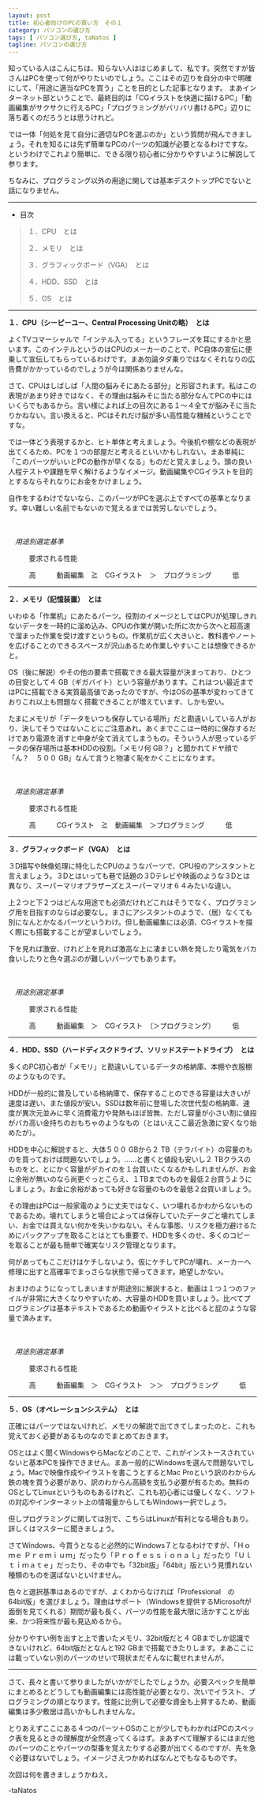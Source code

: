 ```yaml
---
layout: post
title: 初心者向けのPCの買い方　その１
category: パソコンの選び方
tags: [ パソコン選び方, taNatos ]
tagline: パソコンの選び方
---
```



知っている人はこんにちは、知らない人ははじめまして、私です。突然ですが皆さんはPCを使って何がやりたいのでしょう。ここはその辺りを自分の中で明確にして、「用途に適当なPCを買う」ことを目的とした記事となります。
まあインターネット部ということで、最終目的は「CGイラストを快適に描けるPC」「動画編集がサクサクに行えるPC」「プログラミングがバリバリ書けるPC」辺りに落ち着くのだろうとは思うけれど。

では一体「何処を見て自分に適切なPCを選ぶのか」という質問が飛んできましょう。それを知るには先ず簡単なPCのパーツの知識が必要となるわけですな。というわけでこれより簡単に、できる限り初心者に分かりやすいように解説して参ります。

ちなみに、プログラミング以外の用途に関しては基本デスクトップPCでないと話になりません。

----------




 - 目次


> １．CPU　とは
>
> ２．メモリ　とは
>
> ３．グラフィックボード（VGA）　とは
>
> ４．HDD、SSD　とは
>
> ５．OS　とは

----------


**１．CPU（シーピーユー、Central Processing Unitの略）　とは**

よくTVコマーシャルで「インテル入ってる」というフレーズを耳にするかと思います。このインテルというのはCPUのメーカーのことで、PC自体の宣伝に便乗して宣伝してもらっているわけです。まあ勿論タダ乗りではなくそれなりの広告費がかかっているのでしょうが今は関係ありませんな。

さて、CPUはしばしば「人間の脳みそにあたる部分」と形容されます。私はこの表現があまり好きではなく、その理由は脳みそに当たる部分なんてPCの中にはいくらでもあるから。言い様によれば上の目次にある１～４全てが脳みそに当たりかねない。言い換えると、PCはそれだけ脳が多い高性能な機械ということですな。

では一体どう表現するかと、ヒト単体と考えましょう。今後机や棚などの表現が出てくるため、PCを１つの部屋だと考えるといいかもしれない。まあ単純に「このパーツがいいとPCの動作が早くなる」ものだと覚えましょう。頭の良い人程テストや課題を早く解けるようなイメージ。動画編集やCGイラストを目的とするならそれなりにお金をかけましょう。

自作をするわけでないなら、このパーツがPCを選ぶ上ですべての基準となります。幸い難しい名前でもないので覚えるまでは苦労しないでしょう。

　

　*用途別選定基準*

　　　要求される性能

　　　高　　　動画編集　≧　CGイラスト　＞　プログラミング　　　低

----------

**２．メモリ（記憶装置）　とは**

いわゆる「作業机」にあたるパーツ。役割のイメージとしてはCPUが処理しきれないデータを一時的に溜め込み、CPUの作業が開いた所に次から次へと超高速で溜まった作業を受け渡すというもの。作業机が広く大きいと、教科書やノートを広げることのできるスペースが沢山あるため作業しやすいことは想像できるかと。

OS（後に解説）やその他の要素で搭載できる最大容量が決まっており、ひとつの目安として４ GB（ギガバイト）という容量があります。これはつい最近まではPCに搭載できる実質最高値であったのですが、今はOSの基準が変わってきておりこれ以上も問題なく搭載できることが増えています、しかも安い。

たまにメモリが「データをいつも保存している場所」だと勘違いしている人がおり、決してそうではないことにご注意あれ。あくまでここは一時的に保存するだけであり電源を消すと中身が全て消えてしまうもの。そういう人が思っているデータの保存場所は基本HDDの役割。「メモリ何 GB？」と聞かれてドヤ顔で「ん？　５００ GB」なんて言うと物凄く恥をかくことになります。


　

　*用途別選定基準*

　　　要求される性能

　　　高　　　CGイラスト　≧　動画編集　＞プログラミング　　　低

----------
**３．グラフィックボード（VGA）　とは**

３D描写や映像処理に特化したCPUのようなパーツで、CPU役のアシスタントと言えましょう。３Dとはいっても巷で話題の３Dテレビや映画のような３Dとは異なり、スーパーマリオブラザーズとスーパーマリオ６４みたいな違い。

上２つと下２つはどんな用途でも必須だけれどこれはそうでなく、プログラミング用を目指すのならば必要なし。まさにアシスタントのようで、（居）なくても別になんとかなるパーツというわけ。但し動画編集には必須、CGイラストを描く際にも搭載することが望ましいでしょう。

下を見れば激安、けれど上を見れば激高な上に凄まじい熱を発したり電気をバカ食いしたりと色々選ぶのが難しいパーツでもあります。

　

　*用途別選定基準*

　　　要求される性能

　　　高　　　動画編集　＞　CGイラスト　（＞プログラミング）　　　低

----------
**４．HDD、SSD（ハードディスクドライブ、ソリッドステートドライブ）　とは**


多くのPC初心者が「メモリ」と勘違いしているデータの格納庫、本棚や衣服棚のようなものです。

HDDが一般的に普及している格納庫で、保存することのできる容量は大きいが速度は遅い、また値段が安い。SSDは数年前に登場した次世代型の格納庫、速度が異次元並みに早く消費電力や発熱もほぼ皆無、ただし容量が小さい割に値段がバカ高い金持ちのおもちゃのようなもの（とはいえここ最近急激に安くなり始めたが）。

HDDを中心に解説すると、大体５００ GBから２ TB（テラバイト）の容量のものを買っておけば問題ないでしょう。……と書くと値段も安いし２ TBクラスのものをと、とにかく容量がデカイのを１台買いたくなるかもしれませんが、お金に余裕が無いのなら尚更ぐっとこらえ、１TBまでのものを最低２台買うようにしましょう。お金に余裕があっても好きな容量のものを最低２台買いましょう。

その理由はPCは一般家電のように丈夫ではなく、いつ壊れるかわからないものであるため。壊れてしまうと場合によっては保存していたデータごと壊れてしまい、お金では買えない何かを失いかねない。そんな事態、リスクを極力避けるためにバックアップを取ることはとても重要で、HDDを多くのせ、多くのコピーを取ることが最も簡単で確実なリスク管理となります。

何があってもここだけはケチしないよう。仮にケチしてPCが壊れ、メーカーへ修理に出すと高確率でまっさらな状態で帰ってきます。絶望しかない。

おまけのようになってしまいますが用途別に解説すると、動画は１つ１つのファイルが非常に大きくなりやすいため、大容量のHDDを買いましょう。比べてプログラミングは基本テキストであるため動画やイラストと比べると屁のような容量で済みます。

　


　*用途別選定基準*

　　　要求される性能

　　　高　　　動画編集　＞　CGイラスト　＞＞　プログラミング　　　低

----------
**５．OS（オペレーションシステム）　とは**

正確にはパーツではないけれど、メモリの解説で出てきてしまったのと、これも覚えておく必要があるものなのでまとめておきます。

OSとはよく聞くWindowsやらMacなどのことで、これがインストースされていないと基本PCを操作できません。まあ一般的にWindowsを選んで問題ないでしょう。Macで映像作成やイラストを書こうとするとMac Proという訳のわからん鉄の塊を買う必要があり、訳のわからん高額を支払う必要が有るため。無料のOSとしてLinuxというものもあるけれど、これも初心者には優しくなく、ソフトの対応やインターネット上の情報量からしてもWindows一択でしょう。

但しプログラミングに関しては別で、こちらはLinuxが有利となる場合もあり。詳しくはマスターに聞きましょう。

さてWindows、今買うとなると必然的にWindows７となるわけですが、「Ｈｏｍｅ Ｐｒｅｍｉｕｍ」だったり「Ｐｒｏｆｅｓｓｉｏｎａｌ」だったり「Ｕｌｔｉｍａｔｅ」だったり、その中でも「32bit版」「64bit」版という見慣れない種類のものを選ばないといけません。

色々と選択基準はあるのですが、よくわからなければ「Professional　の　64bit版」を選びましょう。理由はサポート（Windowsを提供するMicrosoftが面倒を見てくれる）期間が最も長く、パーツの性能を最大限に活かすことが出来、かつ将来性が最も見込めるから。

分かりやすい例を出すと上で書いたメモリ、32bit版だと４ GBまでしか認識できないけれど、64bit版だとなんと192 GBまで搭載できたりします。まあここには載っていない別のパーツのせいで現状まだそんなに載せれませんが。

----------
さて、長々と書いて参りましたがいかがでしたでしょうか。必要スペックを簡単にまとめるとどうしても動画編集には高性能が必要となり、次いでイラスト、プログラミングの順となります。性能に比例して必要な資金も上昇するため、動画編集は多少敷居は高いかもしれませんな。

とりあえずここにある４つのパーツ＋OSのことが少しでもわかればPCのスペック表を見るときの理解度が全然違ってくるはず。まあすべて理解するにはまだ他のパーツのことやパーツの型番を覚えたりする必要が出てくるのですが、先を急ぐ必要はないでしょう。イメージさえつかめればなんとでもなるものです。

次回は何を書きましょうかねえ。

-taNatos